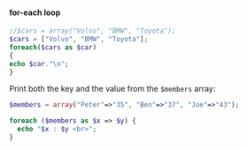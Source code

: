 #### for-each loop
```php
//$cars = array("Volvo", "BMW", "Toyota");
$cars = ["Volvo", "BMW", "Toyota"];
foreach($cars as $car)
{
echo $car."\n";
}
```

Print both the key and the value from the `$members` array:

```php
$members = array("Peter"=>"35", "Ben"=>"37", "Joe"=>"43");

foreach ($members as $x => $y) {
  echo "$x : $y <br>";
}
```